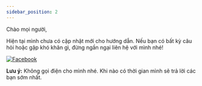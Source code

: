 ```yaml
---
sidebar_position: 2
---
```


Chào mọi người,

Hiện tại mình chưa có cập nhật mới cho hướng dẫn. Nếu bạn có bất kỳ câu hỏi hoặc gặp khó khăn gì, đừng ngần ngại liên hệ với mình nhé!

[![Facebook](https://img.shields.io/badge/Facebook-1877F2?style=for-the-badge&logo=facebook&logoColor=white)](https://www.facebook.com/tui.la.phuc747/)

**Lưu ý:** Không gọi điện cho mình nhé. Khi nào có thời gian mình sẽ trả lời các bạn sớm nhất.